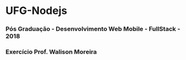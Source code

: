 # UFG-Nodejs
### Pós Graduação - Desenvolvimento Web Mobile - FullStack - 2018
### Exercício Prof. Walison Moreira
